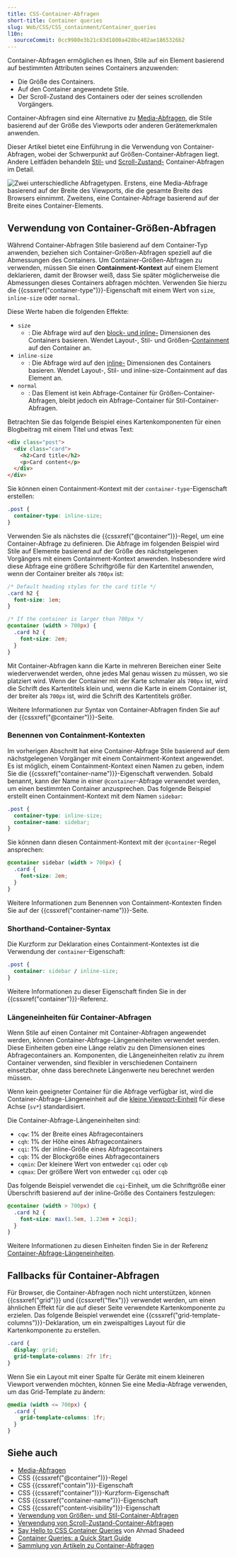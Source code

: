 ```yaml
---
title: CSS-Container-Abfragen
short-title: Container queries
slug: Web/CSS/CSS_containment/Container_queries
l10n:
  sourceCommit: 0cc9980e3b21c83d1800a428bc402ae1865326b2
---
```


Container-Abfragen ermöglichen es Ihnen, Stile auf ein Element basierend auf bestimmten Attributen seines Containers anzuwenden:

- Die Größe des Containers.
- Auf den Container angewendete Stile.
- Der Scroll-Zustand des Containers oder der seines scrollenden Vorgängers.

Container-Abfragen sind eine Alternative zu [Media-Abfragen](/de/docs/Web/CSS/CSS_media_queries), die Stile basierend auf der Größe des Viewports oder anderen Gerätemerkmalen anwenden.

Dieser Artikel bietet eine Einführung in die Verwendung von Container-Abfragen, wobei der Schwerpunkt auf Größen-Container-Abfragen liegt. Andere Leitfäden behandeln [Stil-](/de/docs/Web/CSS/CSS_containment/Container_size_and_style_queries#container_style_queries) und [Scroll-Zustand-](/de/docs/Web/CSS/CSS_conditional_rules/Container_scroll-state_queries) Container-Abfragen im Detail.

![Zwei unterschiedliche Abfragetypen. Erstens, eine Media-Abfrage basierend auf der Breite des Viewports, die die gesamte Breite des Browsers einnimmt. Zweitens, eine Container-Abfrage basierend auf der Breite eines Container-Elements.](container-query.svg)

## Verwendung von Container-Größen-Abfragen

Während Container-Abfragen Stile basierend auf dem Container-Typ anwenden, beziehen sich Container-Größen-Abfragen speziell auf die Abmessungen des Containers. Um Container-Größen-Abfragen zu verwenden, müssen Sie einen **Containment-Kontext** auf einem Element deklarieren, damit der Browser weiß, dass Sie später möglicherweise die Abmessungen dieses Containers abfragen möchten.
Verwenden Sie hierzu die {{cssxref("container-type")}}-Eigenschaft mit einem Wert von `size`, `inline-size` oder `normal`.

Diese Werte haben die folgenden Effekte:

- `size`
  - : Die Abfrage wird auf den [block- und inline-](/de/docs/Web/CSS/CSS_logical_properties_and_values/Basic_concepts_of_logical_properties_and_values#block_and_inline_dimensions) Dimensionen des Containers basieren.
    Wendet Layout-, Stil- und Größen-[Containment](/de/docs/Web/CSS/CSS_containment/Using_CSS_containment) auf den Container an.
- `inline-size`
  - : Die Abfrage wird auf den [inline-](/de/docs/Web/CSS/CSS_logical_properties_and_values/Basic_concepts_of_logical_properties_and_values#block_and_inline_dimensions) Dimensionen des Containers basieren.
    Wendet Layout-, Stil- und inline-size-Containment auf das Element an.
- `normal`
  - : Das Element ist kein Abfrage-Container für Größen-Container-Abfragen, bleibt jedoch ein Abfrage-Container für Stil-Container-Abfragen.

Betrachten Sie das folgende Beispiel eines Kartenkomponenten für einen Blogbeitrag mit einem Titel und etwas Text:

```html
<div class="post">
  <div class="card">
    <h2>Card title</h2>
    <p>Card content</p>
  </div>
</div>
```

Sie können einen Containment-Kontext mit der `container-type`-Eigenschaft erstellen:

```css
.post {
  container-type: inline-size;
}
```

Verwenden Sie als nächstes die {{cssxref("@container")}}-Regel, um eine Container-Abfrage zu definieren.
Die Abfrage im folgenden Beispiel wird Stile auf Elemente basierend auf der Größe des nächstgelegenen Vorgängers mit einem Containment-Kontext anwenden.
Insbesondere wird diese Abfrage eine größere Schriftgröße für den Kartentitel anwenden, wenn der Container breiter als `700px` ist:

```css
/* Default heading styles for the card title */
.card h2 {
  font-size: 1em;
}

/* If the container is larger than 700px */
@container (width > 700px) {
  .card h2 {
    font-size: 2em;
  }
}
```

Mit Container-Abfragen kann die Karte in mehreren Bereichen einer Seite wiederverwendet werden, ohne jedes Mal genau wissen zu müssen, wo sie platziert wird.
Wenn der Container mit der Karte schmaler als `700px` ist, wird die Schrift des Kartentitels klein und, wenn die Karte in einem Container ist, der breiter als `700px` ist, wird die Schrift des Kartentitels größer.

Weitere Informationen zur Syntax von Container-Abfragen finden Sie auf der {{cssxref("@container")}}-Seite.

### Benennen von Containment-Kontexten

Im vorherigen Abschnitt hat eine Container-Abfrage Stile basierend auf dem nächstgelegenen Vorgänger mit einem Containment-Kontext angewendet.
Es ist möglich, einem Containment-Kontext einen Namen zu geben, indem Sie die {{cssxref("container-name")}}-Eigenschaft verwenden. Sobald benannt, kann der Name in einer `@container`-Abfrage verwendet werden, um einen bestimmten Container anzusprechen.
Das folgende Beispiel erstellt einen Containment-Kontext mit dem Namen `sidebar`:

```css
.post {
  container-type: inline-size;
  container-name: sidebar;
}
```

Sie können dann diesen Containment-Kontext mit der `@container`-Regel ansprechen:

```css
@container sidebar (width > 700px) {
  .card {
    font-size: 2em;
  }
}
```

Weitere Informationen zum Benennen von Containment-Kontexten finden Sie auf der {{cssxref("container-name")}}-Seite.

### Shorthand-Container-Syntax

Die Kurzform zur Deklaration eines Containment-Kontextes ist die Verwendung der `container`-Eigenschaft:

```css
.post {
  container: sidebar / inline-size;
}
```

Weitere Informationen zu dieser Eigenschaft finden Sie in der {{cssxref("container")}}-Referenz.

### Längeneinheiten für Container-Abfragen

Wenn Stile auf einen Container mit Container-Abfragen angewendet werden, können Container-Abfrage-Längeneinheiten verwendet werden.
Diese Einheiten geben eine Länge relativ zu den Dimensionen eines Abfragecontainers an.
Komponenten, die Längeneinheiten relativ zu ihrem Container verwenden, sind flexibler in verschiedenen Containern einsetzbar, ohne dass berechnete Längenwerte neu berechnet werden müssen.

Wenn kein geeigneter Container für die Abfrage verfügbar ist, wird die Container-Abfrage-Längeneinheit auf die [kleine Viewport-Einheit](/de/docs/Web/CSS/length#small_viewport_units) für diese Achse (`sv*`) standardisiert.

Die Container-Abfrage-Längeneinheiten sind:

- `cqw`: 1% der Breite eines Abfragecontainers
- `cqh`: 1% der Höhe eines Abfragecontainers
- `cqi`: 1% der inline-Größe eines Abfragecontainers
- `cqb`: 1% der Blockgröße eines Abfragecontainers
- `cqmin`: Der kleinere Wert von entweder `cqi` oder `cqb`
- `cqmax`: Der größere Wert von entweder `cqi` oder `cqb`

Das folgende Beispiel verwendet die `cqi`-Einheit, um die Schriftgröße einer Überschrift basierend auf der inline-Größe des Containers festzulegen:

```css
@container (width > 700px) {
  .card h2 {
    font-size: max(1.5em, 1.23em + 2cqi);
  }
}
```

Weitere Informationen zu diesen Einheiten finden Sie in der Referenz [Container-Abfrage-Längeneinheiten](/de/docs/Web/CSS/length#container_query_length_units).

## Fallbacks für Container-Abfragen

Für Browser, die Container-Abfragen noch nicht unterstützen, können {{cssxref("grid")}} und {{cssxref("flex")}} verwendet werden, um einen ähnlichen Effekt für die auf dieser Seite verwendete Kartenkomponente zu erzielen.
Das folgende Beispiel verwendet eine {{cssxref("grid-template-columns")}}-Deklaration, um ein zweispaltiges Layout für die Kartenkomponente zu erstellen.

```css
.card {
  display: grid;
  grid-template-columns: 2fr 1fr;
}
```

Wenn Sie ein Layout mit einer Spalte für Geräte mit einem kleineren Viewport verwenden möchten, können Sie eine Media-Abfrage verwenden, um das Grid-Template zu ändern:

```css
@media (width <= 700px) {
  .card {
    grid-template-columns: 1fr;
  }
}
```

## Siehe auch

- [Media-Abfragen](/de/docs/Web/CSS/CSS_media_queries)
- CSS {{cssxref("@container")}}-Regel
- CSS {{cssxref("contain")}}-Eigenschaft
- CSS {{cssxref("container")}}-Kurzform-Eigenschaft
- CSS {{cssxref("container-name")}}-Eigenschaft
- CSS {{cssxref("content-visibility")}}-Eigenschaft
- [Verwendung von Größen- und Stil-Container-Abfragen](/de/docs/Web/CSS/CSS_containment/Container_size_and_style_queries)
- [Verwendung von Scroll-Zustand-Container-Abfragen](/de/docs/Web/CSS/CSS_conditional_rules/Container_scroll-state_queries)
- [Say Hello to CSS Container Queries](https://ishadeed.com/article/say-hello-to-css-container-queries/) von Ahmad Shadeed
- [Container Queries: a Quick Start Guide](https://www.oddbird.net/2021/04/05/containerqueries/)
- [Sammlung von Artikeln zu Container-Abfragen](https://github.com/sturobson/Awesome-Container-Queries)
